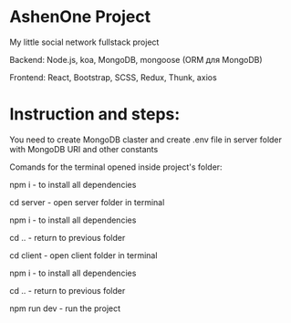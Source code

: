 # AshenOne Project 

My little social network fullstack project

Backend: Node.js, koa, MongoDB, mongoose (ORM для MongoDB)

Frontend: React, Bootstrap, SCSS, Redux, Thunk, axios

# Instruction and steps:

You need to create MongoDB claster and create .env file in server folder with MongoDB URI and other constants

Comands for the terminal opened inside project's folder:

npm i - to install all dependencies

cd server - open server folder in terminal

npm i - to install all dependencies

cd .. - return to previous folder

cd client - open client folder in terminal

npm i - to install all dependencies

cd .. - return to previous folder

npm run dev - run the project
